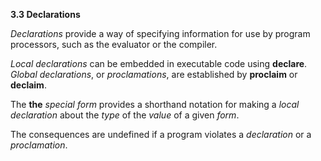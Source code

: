 **3.3 Declarations** 

*Declarations* provide a way of specifying information for use by program processors, such as the evaluator or the compiler. 

*Local declarations* can be embedded in executable code using **declare**. *Global declarations*, or *proclamations*, are established by **proclaim** or **declaim**. 

The **the** *special form* provides a shorthand notation for making a *local declaration* about the *type* of the *value* of a given *form*. 

The consequences are undefined if a program violates a *declaration* or a *proclamation*.

 